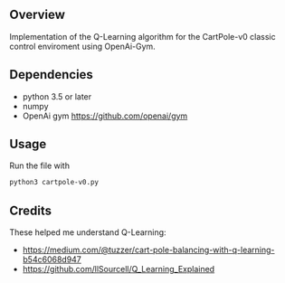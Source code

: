 ## Overview
Implementation of the Q-Learning algorithm for the CartPole-v0 classic control enviroment using OpenAi-Gym.

## Dependencies  
* python 3.5 or later
* numpy  
* OpenAi gym https://github.com/openai/gym

## Usage
Run the file with
```sh
python3 cartpole-v0.py
```
## Credits
These helped me understand Q-Learning:  
* https://medium.com/@tuzzer/cart-pole-balancing-with-q-learning-b54c6068d947  
* https://github.com/llSourcell/Q_Learning_Explained  
